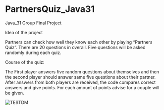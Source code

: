 # PartnersQuiz_Java31
Java_31 Group Final Project

Idea of the project

Partners can check how well they know each other by playing “Partners Quiz”. 
There are 20 questions in overall. Five questions will be asked randomly during each quiz.

Course of the quiz:

The First player answers five random questions about themselves and then the second player should 
answer same five questions about their partner. 
After answers from both players are received, the code compares correct answers and give points. 
For each amount of points advise for a couple will be given.


![TESTDM](https://user-images.githubusercontent.com/108826513/191083184-d31cd37a-0437-492a-8a0c-feab6e5df39f.png)

